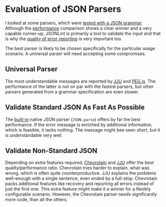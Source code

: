 Evaluation of JSON Parsers
===========================

I looked at some parsers, which were [tested with a JSON grammar]. Although the [performance] comparison shows a clear winner and a very capable runner-up, JSONLint is primarily a tool to validate the input and that is why the [quality of error reporting] is very important too.

The best parser is likely to be chosen specifically for the particular usage scenario. A universal parser will need accepting some compromises.

Universal Parser
----------------

The most understandable messages are reported by [JJU] and [PEG.js]. The performance of the latter is not on par with the fastest parsers, but other parsers generated from a grammar specification are even slower.

Validate Standard JSON As Fast As Possible
------------------------------------------

The [built-in] native JSON parser (`JSON.parse`) offers by far the best performance. If the error message is enriched by additional information, which is feasible, it lacks nothing. The message might bee seen short, but it is understandable very well.

Validate Non-Standard JSON
--------------------------

Depending on extra features required, [Chevrotain] and [JJU] offer the best quality/performance ratio. Chevrotain tries harder to explain, what was wrong, which is often quite counterproductive. JJU explains the problems well-enough with a single sentence, even ended by a full-stop. Chevrotain packs additional features like recovery and reporting all errors instead of just the first one. This extra feature might make it a winner for a flexibly configurable scenario. However, the Chevrotain parser needs significantly more code, than all the others.

[tested with a JSON grammar]: https://sap.github.io/chevrotain/performance/
[performance]: ./performance.md
[quality of error reporting]: ./errorReportingQuality.md
[built-in]: https://developer.mozilla.org/en-US/docs/Web/JavaScript/Reference/Global_Objects/JSON/parse
[Chevrotain]: https://github.com/SAP/chevrotain
[JJU]: http://rlidwka.github.io/jju/
[PEG.JS]: http://pegjs.org/
[Jison]: http://zaach.github.io/jison/
[JSON5]: https://json5.org/
